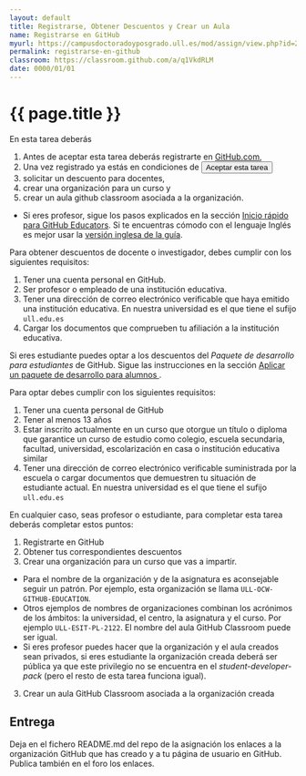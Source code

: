 ```yaml
---
layout: default
title: Registrarse, Obtener Descuentos y Crear un Aula
name: Registrarse en GitHub
myurl: https://campusdoctoradoyposgrado.ull.es/mod/assign/view.php?id=282455&forceview=1
permalink: registrarse-en-github
classroom: https://classroom.github.com/a/q1VkdRLM
date: 0000/01/01
---
```


# {{ page.title }}

En esta tarea deberás 

1. Antes de aceptar esta tarea deberás registrarte en [GitHub.com](https://github.com), 
2. Una vez registrado ya estás en condiciones de <a href="{{ page.classroom }}" target="_blank"><button class="assign">Aceptar esta tarea</button></a>
2. solicitar un descuento para docentes, 
3. crear una organización para un curso y 
4. crear un aula github classroom asociada a la organización.

* Si eres profesor, sigue los pasos explicados en la sección [Inicio rápido para GitHub Educators](https://docs.github.com/es/education/quickstart). Si te encuentras cómodo con el lenguaje Inglés es mejor usar la [versión inglesa de la guía](https://docs.github.com/en/education/quickstart).

Para obtener descuentos de docente o investigador, debes cumplir con los siguientes requisitos:

1. Tener una cuenta personal en GitHub.
1. Ser profesor o  empleado de una institución educativa.
2. Tener una dirección de correo electrónico verificable que haya emitido una institución educativa. En nuestra universidad es el que tiene el sufijo `ull.edu.es`
3. Cargar los documentos que comprueben tu afiliación a la institución educativa.

Si eres estudiante puedes optar a los descuentos del *Paquete de desarrollo para estudiantes* de GitHub.
Sigue las instrucciones en la sección [Aplicar un paquete de desarrollo para alumnos
](https://docs.github.com/es/education/explore-the-benefits-of-teaching-and-learning-with-github-education/use-github-for-your-schoolwork/apply-for-a-student-developer-pack).

Para optar debes cumplir con los siguientes requisitos:

1. Tener una cuenta personal de GitHub
2. Tener al menos 13 años
1. Estar inscrito actualmente en un curso que otorgue un título o diploma que garantice un curso de estudio como colegio, escuela secundaria, facultad, universidad, escolarización en casa o institución educativa similar
2. Tener una dirección de correo electrónico verificable suministrada por la escuela o cargar documentos que demuestren tu situación de estudiante actual. En nuestra universidad es el que tiene el sufijo `ull.edu.es`


En cualquier caso, seas profesor o estudiante, para completar esta tarea deberás completar estos  puntos:

1. Registrarte en GitHub
2. Obtener tus correspondientes descuentos
2. Crear una organización para un curso que vas a impartir. 
  * Para el nombre de la organización y de la asignatura es aconsejable seguir un patrón. Por ejemplo, esta organización se llama `ULL-OCW-GITHUB-EDUCATION`. 
  * Otros ejemplos de nombres de organizaciones combinan los acrónimos de los ámbitos: la universidad, el centro, la asignatura y el curso. Por ejemplo `ULL-ESIT-PL-2122`. El nombre del aula GitHub Classroom puede ser igual. 
  * Si eres profesor puedes hacer que la organización y el aula creados sean privados, si eres estudiante la organización creada deberá ser pública ya que este privilegio no se encuentra en el *student-developer-pack* (pero el resto de esta tarea funciona igual).
3. Crear un aula GitHub Classroom asociada a la organización creada

## Entrega

Deja en el fichero README.md del repo de la asignación los enlaces a la organización GitHub que has creado y a tu página de usuario en GitHub.
Publica también en el foro los enlaces.
